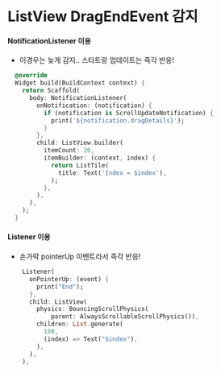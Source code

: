 # ListView DragEndEvent 감지


#### NotificationListener 이용
- 이경우는 늦게 감지.. 스타트랑 업데이트는 즉각 반응!
```dart
  @override
  Widget build(BuildContext context) {
    return Scaffold(
      body: NotificationListener(
        onNotification: (notification) {
          if (notification is ScrollUpdateNotification) {
            print('${notification.dragDetails}');
          }
        },
        child: ListView.builder(
          itemCount: 20,
          itemBuilder: (context, index) {
            return ListTile(
              title: Text('Index = $index'),
            );
          },
        ),
      ),
    );
  }
```


#### Listener 이용
- 손가락 pointerUp 이벤트라서 즉각 반응!
```dart
    Listener(
      onPointerUp: (event) {
        print("End");
      },
      child: ListView(
        physics: BouncingScrollPhysics(
            parent: AlwaysScrollableScrollPhysics()),
        children: List.generate(
          100,
          (index) => Text("$index"),
        ),
      ),
    ),
```


